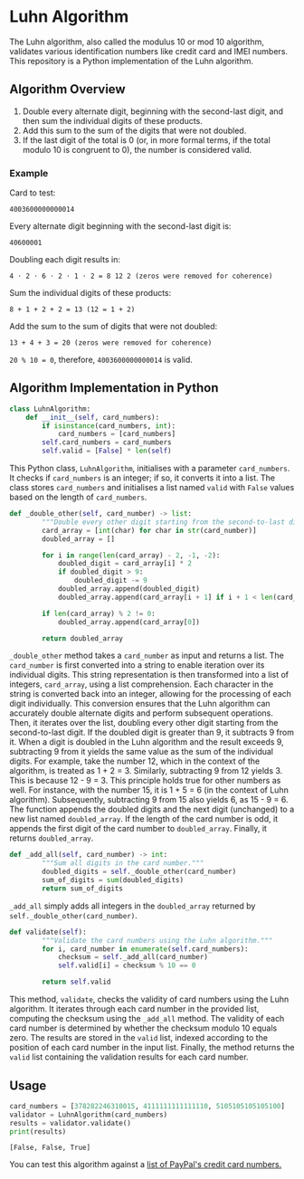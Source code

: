 # Luhn Algorithm
The Luhn algorithm, also called the modulus 10 or mod 10 algorithm, validates various identification numbers like credit card and IMEI numbers. This repository is a Python implementation of the Luhn algorithm.

## Algorithm Overview
1. Double every alternate digit, beginning with the second-last digit, and then sum the individual digits of these products.
2. Add this sum to the sum of the digits that were not doubled.
3. If the last digit of the total is 0 (or, in more formal terms, if the total modulo 10 is congruent to 0), the number is considered valid.

### Example
Card to test: 
```
4003600000000014
```
Every alternate digit beginning with the second-last digit is:
```
40600001
```
Doubling each digit results in:
```
4 ⋅ 2 ⋅ 6 ⋅ 2 ⋅ 1 ⋅ 2 = 8 12 2 (zeros were removed for coherence)
```
Sum the individual digits of these products:
```
8 + 1 + 2 + 2 = 13 (12 = 1 + 2)
```
Add the sum to the sum of digits that were not doubled:
```
13 + 4 + 3 = 20 (zeros were removed for coherence)
```
`20 % 10 = 0`, therefore, `4003600000000014` is valid.

## Algorithm Implementation in Python
```python
class LuhnAlgorithm:
    def __init__(self, card_numbers):
        if isinstance(card_numbers, int):
            card_numbers = [card_numbers]
        self.card_numbers = card_numbers
        self.valid = [False] * len(self)
```
This Python class, `LuhnAlgorithm`, initialises with a parameter `card_numbers`. It checks if `card_numbers` is an integer; if so, it converts it into a list. The class stores `card_numbers` and initialises a list named `valid` with `False` values based on the length of `card_numbers`.

```python
def _double_other(self, card_number) -> list:
        """Double every other digit starting from the second-to-last digit."""
        card_array = [int(char) for char in str(card_number)]
        doubled_array = []

        for i in range(len(card_array) - 2, -1, -2):
            doubled_digit = card_array[i] * 2
            if doubled_digit > 9:
                doubled_digit -= 9  
            doubled_array.append(doubled_digit)
            doubled_array.append(card_array[i + 1] if i + 1 < len(card_array) else 0) 

        if len(card_array) % 2 != 0:
            doubled_array.append(card_array[0])

        return doubled_array
```
`_double_other` method takes a `card_number` as input and returns a list. The `card_number` is first converted into a string to enable iteration over its individual digits. This string representation is then transformed into a list of integers, `card_array`, using a list comprehension. Each character in the string is converted back into an integer, allowing for the processing of each digit individually. This conversion ensures that the Luhn algorithm can accurately double alternate digits and perform subsequent operations. Then, it iterates over the list, doubling every other digit starting from the second-to-last digit. If the doubled digit is greater than 9, it subtracts 9 from it. When a digit is doubled in the Luhn algorithm and the result exceeds 9, subtracting 9 from it yields the same value as the sum of the individual digits. For example, take the number 12, which in the context of the algorithm, is treated as 1 + 2 = 3. Similarly, subtracting 9 from 12 yields 3. This is because 12 - 9 = 3. This principle holds true for other numbers as well. For instance, with the number 15, it is 1 + 5 = 6 (in the context of Luhn algorithm). Subsequently, subtracting 9 from 15 also yields 6, as 15 - 9 = 6. The function appends the doubled digits and the next digit (unchanged) to a new list named `doubled_array`. If the length of the card number is odd, it appends the first digit of the card number to `doubled_array`. Finally, it returns `doubled_array`.

```python
def _add_all(self, card_number) -> int:
        """Sum all digits in the card number."""
        doubled_digits = self._double_other(card_number)
        sum_of_digits = sum(doubled_digits)
        return sum_of_digits
```
`_add_all` simply adds all integers in the `doubled_array` returned by `self._double_other(card_number)`.

```python
def validate(self):
        """Validate the card numbers using the Luhn algorithm."""
        for i, card_number in enumerate(self.card_numbers):
            checksum = self._add_all(card_number)
            self.valid[i] = checksum % 10 == 0

        return self.valid
```
This method, `validate`, checks the validity of card numbers using the Luhn algorithm. It iterates through each card number in the provided list, computing the checksum using the `_add_all` method. The validity of each card number is determined by whether the checksum modulo 10 equals zero. The results are stored in the `valid` list, indexed according to the position of each card number in the input list. Finally, the method returns the `valid` list containing the validation results for each card number.

## Usage
```python
card_numbers = [378282246310015, 4111111111111110, 5105105105105100]
validator = LuhnAlgorithm(card_numbers)
results = validator.validate()
print(results)
```
```
[False, False, True]
```
You can test this algorithm against a [list of PayPal's credit card numbers.](https://www.paypalobjects.com/en_GB/vhelp/paypalmanager_help/credit_card_numbers.htm)

